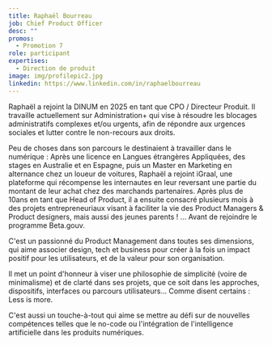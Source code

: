 ```yaml
---
title: Raphaël Bourreau
job: Chief Product Officer
desc: ""
promos:
  - Promotion 7
role: participant
expertises:
  - Direction de produit
image: img/profilepic2.jpg
linkedin: https://www.linkedin.com/in/raphaelbourreau
---
```

Raphaël a rejoint la DINUM en 2025 en tant que CPO / Directeur Produit. Il travaille actuellement sur Administration+ qui vise à résoudre les blocages administratifs complexes et/ou urgents, afin de répondre aux urgences sociales et lutter contre le non-recours aux droits.

Peu de choses dans son parcours le destinaient à travailler dans le numérique : Après une licence en Langues étrangères Appliquées, des stages en Australie et en Espagne, puis un Master en Marketing en alternance chez un loueur de voitures, Raphaël a rejoint iGraal, une plateforme qui récompense les internautes en leur reversant une partie du montant de leur achat chez des marchands partenaires. Après plus de 10ans en tant que Head of Product, il a ensuite consacré plusieurs mois à des projets entrepreneuriaux visant à faciliter la vie des Product Managers & Product designers, mais aussi des jeunes parents ! … Avant de rejoindre le programme Beta.gouv.

C'est un passionné du Product Management dans toutes ses dimensions, qui aime associer design, tech et business pour créer à la fois un impact positif pour les utilisateurs, et de la valeur pour son organisation.

Il met un point d'honneur à viser une philosophie de simplicité (voire de minimalisme) et de clarté dans ses projets, que ce soit dans les approches, dispositifs, interfaces ou parcours utilisateurs... Comme disent certains : Less is more.

C'est aussi un touche-à-tout qui aime se mettre au défi sur de nouvelles compétences telles que le no-code ou l'intégration de l'intelligence artificielle dans les produits numériques.
